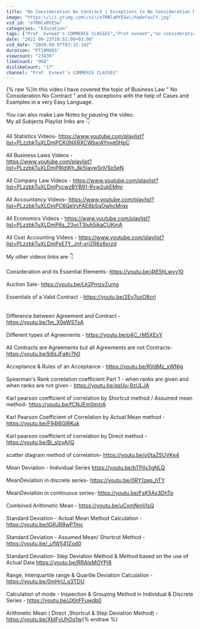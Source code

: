 ```yaml
---
title: "No Consideration No Contract | Exceptions to No Consideration No Contract | no consideration"
image: "https:\/\/i.ytimg.com\/vi\/e7RNlaRtESw\/hqdefault.jpg"
vid_id: "e7RNlaRtESw"
categories: "Education"
tags: ["Prof. Evneet's COMMERCE CLASSES","Prof evneet","no consideration no contract exceptions"]
date: "2021-09-23T18:52:00+03:00"
vid_date: "2020-09-07T03:15:34Z"
duration: "PT18M48S"
viewcount: "23430"
likeCount: "960"
dislikeCount: "17"
channel: "Prof. Evneet's COMMERCE CLASSES"
---
```

{% raw %}In this video I have covered the topic of Business Law &quot; No Consideration No Contract &quot; and its exceptions with the help of Cases and Examples in a very Easy Language.<br /><br />You can also make Law Notes by pausing the video.<br />My all Subjects Playlist links are 👇<br /><br />All Statistics Videos- <a rel="nofollow" target="blank" href="https://www.youtube.com/playlist?list=PLzzbkTuXLDmPCK0NXRXCWbxrAYnye0HpC">https://www.youtube.com/playlist?list=PLzzbkTuXLDmPCK0NXRXCWbxrAYnye0HpC</a><br /><br />All Business Laws Videos - <br /><a rel="nofollow" target="blank" href="https://www.youtube.com/playlist?list=PLzzbkTuXLDmP8IdWh_8k5IavwSnVSp5eN">https://www.youtube.com/playlist?list=PLzzbkTuXLDmP8IdWh_8k5IavwSnVSp5eN</a><br /><br />All Company Law Videos - <a rel="nofollow" target="blank" href="https://www.youtube.com/playlist?list=PLzzbkTuXLDmPycwzBYB91-Rvw2ukEMjni">https://www.youtube.com/playlist?list=PLzzbkTuXLDmPycwzBYB91-Rvw2ukEMjni</a><br /><br />All Accountancy Videos- <a rel="nofollow" target="blank" href="https://www.youtube.com/playlist?list=PLzzbkTuXLDmPC6QeVvFAE8bSqOwhcMrqx">https://www.youtube.com/playlist?list=PLzzbkTuXLDmPC6QeVvFAE8bSqOwhcMrqx</a><br /><br />All Economics Videos - <a rel="nofollow" target="blank" href="https://www.youtube.com/playlist?list=PLzzbkTuXLDmP6s_23vcT3Iuh5ikaCUKmA">https://www.youtube.com/playlist?list=PLzzbkTuXLDmP6s_23vcT3Iuh5ikaCUKmA</a><br /><br />All Cost Accounting Videos - <a rel="nofollow" target="blank" href="https://www.youtube.com/playlist?list=PLzzbkTuXLDmPxE7Y_Jnf-xrjZR6z6xrzd">https://www.youtube.com/playlist?list=PLzzbkTuXLDmPxE7Y_Jnf-xrjZR6z6xrzd</a><br /><br />My other videos links are 👇<br /><br />Consideration and its Essential Elements- <a rel="nofollow" target="blank" href="https://youtu.be/4tE5hLwvy10">https://youtu.be/4tE5hLwvy10</a><br /><br />Auction Sale- <a rel="nofollow" target="blank" href="https://youtu.be/Lk2PmzvZumg">https://youtu.be/Lk2PmzvZumg</a><br /><br />Essentials of a Valid Contract - <a rel="nofollow" target="blank" href="https://youtu.be/2Ev7ozO8crI">https://youtu.be/2Ev7ozO8crI</a><br /> <br /><br />Difference between Agreement and Contract - <a rel="nofollow" target="blank" href="https://youtu.be/1m_X0eWSTsA">https://youtu.be/1m_X0eWSTsA</a><br /><br />Different types of Agreements - <a rel="nofollow" target="blank" href="https://youtu.be/p4C_rM5XExY">https://youtu.be/p4C_rM5XExY</a><br /><br />All Contracts are Agreements but all Agreements are not Contracts- <a rel="nofollow" target="blank" href="https://youtu.be/b9zJFaKr7h0">https://youtu.be/b9zJFaKr7h0</a><br /><br />Acceptance &amp; Rules of an Acceptance - <a rel="nofollow" target="blank" href="https://youtu.be/RVdMz_xWNlg">https://youtu.be/RVdMz_xWNlg</a><br /><br />Spearman's Rank correlation coefficient Part 1 - when ranks are given and when ranks are not given - <a rel="nofollow" target="blank" href="https://youtu.be/qsUu-9zULJA">https://youtu.be/qsUu-9zULJA</a><br /><br />Karl pearson coefficient of correlation by Shortcut method / Assumed mean method- <a rel="nofollow" target="blank" href="https://youtu.be/fCNJEm0mzjA">https://youtu.be/fCNJEm0mzjA</a><br /><br /> Karl Pearson Coefficient of Correlation by Actual Mean method - <a rel="nofollow" target="blank" href="https://youtu.be/F94I6GlRKuk">https://youtu.be/F94I6GlRKuk</a><br /><br /> Karl pearson coefficient of correlation by Direct method - <a rel="nofollow" target="blank" href="https://youtu.be/Bi_sIzvAjIQ">https://youtu.be/Bi_sIzvAjIQ</a><br /><br /> scatter diagram method of correlation- <a rel="nofollow" target="blank" href="https://youtu.be/o0taZSUVKe4">https://youtu.be/o0taZSUVKe4</a> <br /><br />Mean Deviation - Individual Series <a rel="nofollow" target="blank" href="https://youtu.be/bTPiIx3gNLQ">https://youtu.be/bTPiIx3gNLQ</a><br /><br /> MeanDeviation in discrete series- <a rel="nofollow" target="blank" href="https://youtu.be/0RY1zep_hTY">https://youtu.be/0RY1zep_hTY</a><br /><br /> MeanDeviation in continuous series- <a rel="nofollow" target="blank" href="https://youtu.be/FsK5As3DhTo">https://youtu.be/FsK5As3DhTo</a> <br /><br />Combined Arithmetic Mean - <a rel="nofollow" target="blank" href="https://youtu.be/uCxmNmli1sQ">https://youtu.be/uCxmNmli1sQ</a> <br /><br />Standard Deviation - Actual Mean Method Calculation -<a rel="nofollow" target="blank" href="https://youtu.be/lGRJR8wP7mc">https://youtu.be/lGRJR8wP7mc</a> <br /><br />Standard Deviation - Assumed Mean/ Shortcut Method -<a rel="nofollow" target="blank" href="https://youtu.be/_ufW541Zod0">https://youtu.be/_ufW541Zod0</a> <br /><br />Standard Deviation- Step Deviation Method &amp; Method based on the use of Actual Data <a rel="nofollow" target="blank" href="https://youtu.be/RRAIsMOYPi8">https://youtu.be/RRAIsMOYPi8</a> <br /><br />Range, Interquartile range &amp; Quartile Deviation Calculation - <a rel="nofollow" target="blank" href="https://youtu.be/0mHrU_g3TDU">https://youtu.be/0mHrU_g3TDU</a> <br /><br />Calculation of mode - Inspection &amp; Grouping Method in Individual &amp; Discrete Series - <a rel="nofollow" target="blank" href="https://youtu.be/JXlnFFuwdb0">https://youtu.be/JXlnFFuwdb0</a><br /><br /> Arithmetic Mean ( Direct ,Shortcut &amp; Step Deviation Method) - <a rel="nofollow" target="blank" href="https://youtu.be/XbIFyUhOq1w">https://youtu.be/XbIFyUhOq1w</a>{% endraw %}
